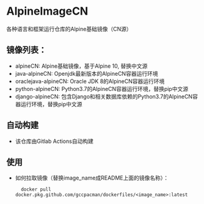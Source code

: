 # AlpineImageCN

各种语言和框架运行仓库的Alpine基础镜像（CN源） 

## 镜像列表：

- alpineCN: Alpine基础镜像，基于Alpine 10, 替换中文源
- java-alpineCN: Openjdk最新版本的AlpineCN容器运行环境
- oraclejava-alpineCN: Oracle JDK 8的AlpineCN容器运行环境
- python-alpineCN: Python3.7的AlpineCN容器运行环境，替换pip中文源
- django-alpineCN: 包含Django和相关数据库依赖的Python3.7的AlpineCN容器运行环境，替换pip中文源


## 自动构建

- 该仓库由Gitlab Actions自动构建

## 使用

- 如何拉取镜像（替换image_name成README上面的镜像名称）：

        docker pull docker.pkg.github.com/gccpacman/dockerfiles/<image_name>:latest

